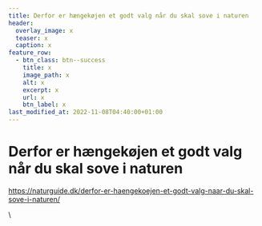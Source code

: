 ```yaml
---
title: Derfor er hængekøjen et godt valg når du skal sove i naturen
header:
  overlay_image: x
  teaser: x
  caption: x
feature_row:
  - btn_class: btn--success
    title: x
    image_path: x
    alt: x
    excerpt: x
    url: x
    btn_label: x
last_modified_at: 2022-11-08T04:40:00+01:00
---
```

<!--StartFragment-->

# Derfor er hængekøjen et godt valg når du skal sove i naturen

https://naturguide.dk/derfor-er-haengekoejen-et-godt-valg-naar-du-skal-sove-i-naturen/

\
<!--EndFragment-->